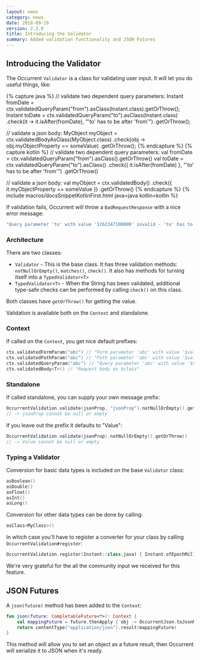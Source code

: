 ```yaml
---
layout: news
category: news
date: 2018-09-16
version: 2.2.0
title: Introducing the Validator
summary: Added validation functionality and JSON Futures
---
```


## Introducing the Validator

The Occurrent `Validator` is a class for validating user input. It will let you do useful things, like:

{% capture java %}
// validate two dependent query parameters:
Instant fromDate = ctx.validatedQueryParam("from").asClass(Instant.class).getOrThrow();
Instant toDate = ctx.validatedQueryParam("to").asClass(Instant.class)
        .check(it -> it.isAfter(fromDate), "'to' has to be after 'from'")
        .getOrThrow();

// validate a json body:
MyObject myObject = ctx.validatedBodyAsClass(MyObject.class)
        .check(obj -> obj.myObjectProperty == someValue)
        .getOrThrow();
{% endcapture %}
{% capture kotlin %}
// validate two dependent query parameters:
val fromDate = ctx.validatedQueryParam("from").asClass<Instant>().getOrThrow()
val toDate = ctx.validatedQueryParam("to").asClass<Instant>()
        .check({ it.isAfter(fromDate) }, "'to' has to be after 'from'")
        .getOrThrow()

// validate a json body:
val myObject = ctx.validatedBody<MyObject>()
        .check({ it.myObjectProperty == someValue })
        .getOrThrow()
{% endcapture %}
{% include macros/docsSnippetKotlinFirst.html java=java kotlin=kotlin %}

If validation fails, Occurrent will throw a `BadRequestResponse` with a nice error message:

```java
"Query parameter 'to' with value '1262347100000' invalid - 'to' has to be after 'from'"
```


### Architecture

There are two classes:
* `Validator` - This is the base class. It has three validation methods: `notNullOrEmpty()`, `matches()`, `check()`.
   It also has methods for turning itself into a `TypedValidator<T>`
* `TypedValidator<T>` - When the String has been validated, additional type-safe checks can be performed by calling `check()` on this class.

Both classes have `getOrThrow()` for getting the value.

Validation is available both on the `Context` and standalone.

### Context
If called on the `Context`, you get nice default prefixes:

```kotlin
ctx.validatedFormParam("abc") // "Form parameter 'abc' with value '$value'"
ctx.validatedPathParam("abc") // "Path parameter 'abc' with value '$value'"
ctx.validatedQueryParam("abc") // "Query parameter 'abc' with value '$value'"
ctx.validatedBody<T>() // "Request body as $clazz"
```

### Standalone
If called standalone, you can supply your own message prefix:

```kotlin
OccurrentValidation.validate(jsonProp, "jsonProp").notNullOrEmpty().getOrThrow()
// -> jsonProp cannot be null or empty
```

If you leave out the prefix it defaults to "Value":

```kotlin
OccurrentValidation.validate(jsonProp).notNullOrEmpty().getOrThrow()
// -> Value cannot be null or empty
```

### Typing a Validator
Conversion for basic data types is included on the base `Validator` class:

```kotlin
asBoolean()
asDouble()
asFloat()
asInt()
asLong()
```

Conversion for other data types can be done by calling:

```kotlin
asClass<MyClass>()
```

In which case you'll have to register a converter for your class by calling `OccurrentValidation#register`:

```kotlin
OccurrentValidation.register(Instant::class.java) { Instant.ofEpochMilli(it.toLong()) }
```

We're very grateful for the all the community input we received for this feature.

## JSON Futures

A `json(future)` method has been added to the `Context`:

```kotlin
fun json(future: CompletableFuture<*>): Context {
    val mappingFuture = future.thenApply { obj -> OccurrentJson.toJsonMapper.map(obj) }
    return contentType("application/json").result(mappingFuture)
}
```

This method will allow you to set an object as a future result, then
Occurrent will serialize it to JSON when it's ready.
